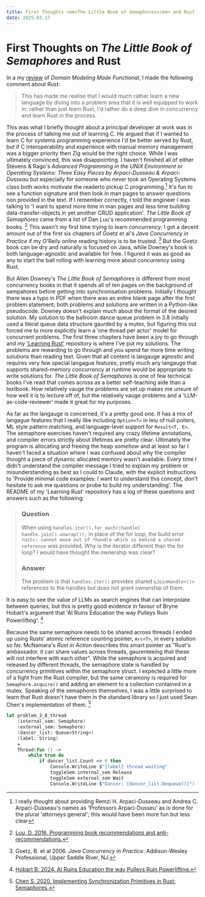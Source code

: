 ```yaml
---
title: First Thoughts <em>The Little Book of Semaphores</em> and Rust
date: 2025.03.17
---
```


# First Thoughts on _The Little Book of Semaphores_ and Rust

In a my <a href="/post/ddmf-review">review</a> of _Domain Modeling Made Functional_, I made the following comment about
Rust:

> This has made me realise that I would much rather learn a new language by diving into a problem area that it is well equipped to work in: rather than just learn Rust, I'd rather do a deep dive in concurrency and learn Rust in the process.

This was what I briefly thought about a principal developer at work was in the process of talking me out of learning C. He argued that if I wanted to learn C for systems programming experience I'd be better served by Rust, but if C interoperability and experience with manual memory management was a bigger priority then Zig would be the right choice. While I was ultimately convinced, this was disappointing. I haven't finished all of either Stevens & Rago's _Advanced Programming in the UNIX Environment_ or _Operating Systems: Three Easy Pieces by Arpaci-Dusseau & Arpaci-Dusseau_ but especially for someone who never took an Operating Systems class both works motivate the readerto pickup C programming.[^hyphenation] It's fun to see a function signature and then look in man pages to answer questions non provided in the text. If I remember correctly, I told the engineer I was talking to 'I want to spend more time in man pages and less time building data-transfer-objects in yet another CRUD application'. _The Little Book of Semaphores_ came from a list of Dan Luu's recommended programming books. [^luu] This wasn't my first time trying to learn concurrency; I got a decent amount out of the first six chapters of Goetz et al's _Java Concurrency in Practice_ if my O'Reily online reading history is to be trusted. [^goetz] But the Goetz book can be dry and naturally is focused on Java, while Downey's book is both language-agnostic and available for free. I figured it was as good as any to start the ball rolling with learning more about concurrency using Rust.

But Allen Downey's _The Little Book of Semaphores_ is different from most concurrency books in that it spends all of ten pages on the background of sempahores before getting into synchronisation problems. Initially I thought there was a typo in PDF when there was an entire blank page after the first problem statement; both problems and solutions are written in a Python-like pseudocode. Downey doesn't explain much about the format of the desired solution. My solution to the ballroom dance queue problem in 3.8 initially used a literal queue data structure gaurded by a mutex, but figuring this out forced me to more explicitly learn a 'one thread per actor' model for concurrent problems. The first three chapters have been a joy to go through and my ['Learning Rust'](https://github.com/eoncarlyle/learning-rust) repository is where I've put my solutions. The problems are rewarding to go through and you spend far more time writing solutions than reading text. Given that all content is langauge agnostic and requires very few special langague features, pretty much any langauge that supports shared-memory concurrency at runtime would be appropriate to write solutions for. _The Little Book of Semaphores_ is one of few technical books I've read that comes across as a better self-teaching aide than a textbook. How relatively vauge the problems are set up makes me unsure of how well it is to lecture off of, but the relatively vauge problems and a 'LLM-as-code-reviewer' made it great for my purposes.

As far as the langauge is concerned, it's a pretty good one. It has a mix of langague features that I really like including `Option<T>` in leiu of null poiters, ML style pattern matching, and language-level support for `Result<T, E>`. The semaphore exercises haven't required any crazy lifetime annotations, and compiler errors strictly about lifetimes are pretty clear. Ultimately the program is allocating and freeing the heap _somehow_ and at least so far I haven't faced a situation where I was confused about why the compiler thought a piece of dynamic allocated memory wasn't available. Every time I didn't understand the compiler message I tried to explain my problem or misunderstanding as best as I could to Claude, with the explicit instructions to 'Provide minimal code examples: I want to understand this concept, don't hesitate to ask me questions or probe to build my understanding'. The README of my 'Learning Rust' repository has a log of these questions and answers such as the following:

> ### Question
> When using `handles.iter().for_each(|handle| handle.join().unwrap());` in place of the for loop, the build error
> `rustc: cannot move out of *handle which is behind a shared reference`
> was provided. Why is the iterator different than the for loop? I would have thought the ownership was clear?
>
> ### Answer
> The problem is that `handles.iter()` provides shared `&JoinHandle<()>` references to the handles but does not grant ownership of them.

It is easy to see the value of LLMs as search engines that can interpolate between queries, but this is pretty good evidence in favour of Bryne Hobart's argument that 'AI Ruins Education the way Pulleys Ruin Powerlifting'. [^hobart]

Because the same semaphore needs to be shared across threads I ended up using Rusts' atomic reference counting pointer, `Arc<T>`, in every solution so far. McNamara's _Rust in Action_ describes this smart pointer as "Rust's ambassador. it can share values across threads, gaurenteeing that these will not interfere with each other". While the semaphore is acquired and released by different threads, the semaphore state is handled by concurrency primitives within the semaphore struct. I expected a little more of a fight from the Rust compiler, but the same ceramony is required for `Semaphore.acquire()` and adding an element to a collection contained in a mutex. Speaking of the semaphores themselves, I was a little surprised to learn that Rust doesn't have them in the standard library so I just used Sean Chen's implementation of them. [^chen]

```fsharp
let problem_3_8_thread
    (internal_sem: Semaphore)
    (external_sem: Semaphore)
    (dancer_list: Queue<String>)
    (label: String)
    =
    Thread(fun () ->
        while true do
            if dancer_list.Count <> 0 then
                Console.WriteLine $"{label} thread waiting"
                toggleSem internal_sem Release
                toggleSem external_sem Wait
                Console.WriteLine $"Dancer: {dancer_list.Dequeue()}")
```


[^hyphenation]: I really thought about providing Remzi H. Arpaci-Dusseau and Andrea C. Arpaci-Dusseau's names as
'Professors Arpaci-Dusseu' as is done for the plural 'attorneys general'; this would have been more fun but less clear

[^luu]: [Luu, D. 2016. Programming book recommendations and anti-recommendations.](https://danluu.com/programming-books/)

[^goetz]: Goetz, B. et al 2006. _Java Concurrency in Practice_. Addison-Wesley Professional, Upper Saddle River, NJ.

[^downey]: Downey, A. B. 2016. The Little Book of Semaphores (2nd ed.). Green Tea Press.

[^mcnamara]: McNamara, T. 2021. Rust in Action. Manning Publications Co., Shelter Island, NY.

[^chen]: [Chen S. 2020. Implementing Synchronization Primitives in Rust: Semaphores.](https://seanchen1991.github.io/posts/sync-primitives-semaphores/)

[^hobart]: [Hobart B. 2024. AI Ruins Education the way Pulleys Ruin Powerlifting.](https://www.thediff.co/archive/ai-ruins-education-the-way-pulleys-ruin-powerlifting?ref=iainschmitt.com)
